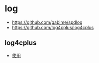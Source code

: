 # log
* https://github.com/gabime/spdlog
* https://github.com/log4cplus/log4cplus

## log4cplus
* [使用](https://blog.csdn.net/guotianqing/article/details/103929188)
